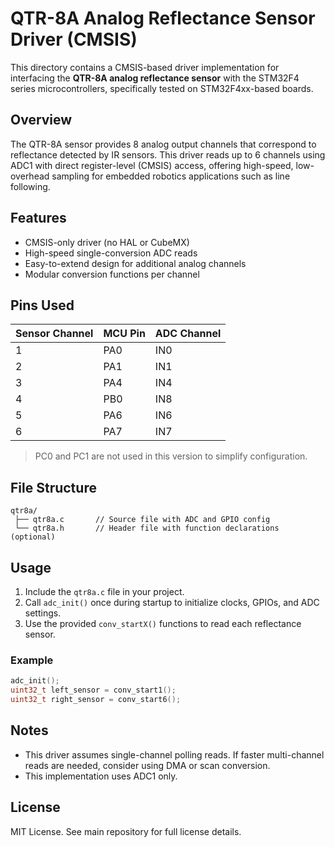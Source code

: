 
# QTR-8A Analog Reflectance Sensor Driver (CMSIS)

This directory contains a CMSIS-based driver implementation for interfacing the **QTR-8A analog reflectance sensor** with the STM32F4 series microcontrollers, specifically tested on STM32F4xx-based boards.

## Overview

The QTR-8A sensor provides 8 analog output channels that correspond to reflectance detected by IR sensors. This driver reads up to 6 channels using ADC1 with direct register-level (CMSIS) access, offering high-speed, low-overhead sampling for embedded robotics applications such as line following.

## Features

- CMSIS-only driver (no HAL or CubeMX)
- High-speed single-conversion ADC reads
- Easy-to-extend design for additional analog channels
- Modular conversion functions per channel

## Pins Used

| Sensor Channel | MCU Pin | ADC Channel |
|----------------|---------|-------------|
| 1              | PA0     | IN0         |
| 2              | PA1     | IN1         |
| 3              | PA4     | IN4         |
| 4              | PB0     | IN8         |
| 5              | PA6     | IN6         |
| 6              | PA7     | IN7         |

> PC0 and PC1 are not used in this version to simplify configuration.

## File Structure

```
qtr8a/
 ├── qtr8a.c       // Source file with ADC and GPIO config
 └── qtr8a.h       // Header file with function declarations (optional)
```

## Usage

1. Include the `qtr8a.c` file in your project.
2. Call `adc_init()` once during startup to initialize clocks, GPIOs, and ADC settings.
3. Use the provided `conv_startX()` functions to read each reflectance sensor.

### Example
```c
adc_init();
uint32_t left_sensor = conv_start1();
uint32_t right_sensor = conv_start6();
```

## Notes

- This driver assumes single-channel polling reads. If faster multi-channel reads are needed, consider using DMA or scan conversion.
- This implementation uses ADC1 only.

## License

MIT License. See main repository for full license details.
